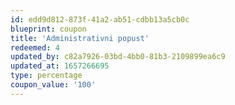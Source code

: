 ```yaml
---
id: edd9d812-873f-41a2-ab51-cdbb13a5cb0c
blueprint: coupon
title: 'Administrativni popust'
redeemed: 4
updated_by: c82a7926-03bd-4bb0-81b3-2109899ea6c9
updated_at: 1657266695
type: percentage
coupon_value: '100'
---
```

